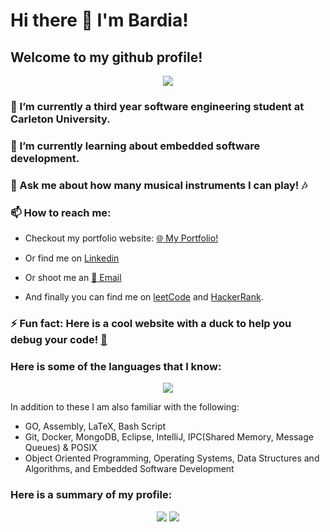 # Hi there 👋 I'm Bardia!

## Welcome to my github profile!

<p align="center">
<img src="https://komarev.com/ghpvc/?username=bardia-p" />
</p>

### 🔭 I’m currently a third year software engineering student at Carleton University.

### 🌱 I’m currently learning about embedded software development.

### 💬 Ask me about how many musical instruments I can play! :notes:

### 📫 How to reach me: 
- Checkout my portfolio website: [:globe_with_meridians: My Portfolio!](https://bardia-p.github.io/)

- Or find me on [Linkedin](https://www.linkedin.com/in/bardiaparmoun/)

- Or shoot me an [:email: Email](mailto:bardiaparmoun@gmail.com)

- And finally you can find me on [leetCode](https://leetcode.com/bardiap/) and [HackerRank](https://www.hackerrank.com/bardiaparmoun).

### ⚡ Fun fact: Here is a cool website with a duck to help you debug your code! [🦆](http://duckie.me/)

### Here is some of the languages that I know:
<p align="center">
<img src="https://github-readme-stats.vercel.app/api/top-langs/?username=bardia-p&layout=compact&hide=Turing&langs_count=10&theme=radical" />
</p>

In addition to these I am also familiar with the following:

- GO, Assembly, LaTeX, Bash Script
- Git, Docker, MongoDB, Eclipse, IntelliJ, IPC(Shared Memory, Message Queues) & POSIX
- Object Oriented Programming, Operating Systems, Data Structures and Algorithms, and Embedded Software Development

### Here is a summary of my profile:
<p align="center">
<img src="https://github-readme-stats.vercel.app/api?username=bardia-p&show_icons=true&theme=radical" />
<img src="https://github-readme-streak-stats.herokuapp.com/?user=bardia-p&theme=radical" />
</p>


<!--
**bardia-p/bardia-p** is a ✨ _special_ ✨ repository because its `README.md` (this file) appears on your GitHub profile.

Here are some ideas to get you started:

- 🔭 I’m currently working on ...
- 🌱 I’m currently learning ...
- 👯 I’m looking to collaborate on ...
- 🤔 I’m looking for help with ...
- 💬 Ask me about ...
- 📫 How to reach me: ...
- 😄 Pronouns: ...
- ⚡ Fun fact: ...
-->
